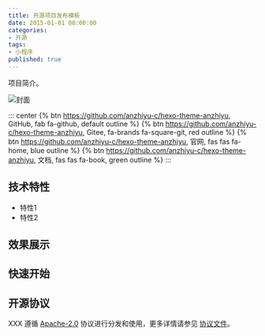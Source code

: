 ```yaml
---
title: 开源项目发布模板
date: 2015-01-01 00:00:00
categories:
- 开源
tags:
- 小程序
published: true
---
```


项目简介。

![封面](/assets/image/cover.png)

::: center
{% btn https://github.com/anzhiyu-c/hexo-theme-anzhiyu, GitHub, fab fa-github, default outline %}
{% btn https://github.com/anzhiyu-c/hexo-theme-anzhiyu, Gitee, fa-brands fa-square-git, red outline %}
{% btn https://github.com/anzhiyu-c/hexo-theme-anzhiyu, 官网, fas fas fa-home, blue outline %}
{% btn https://github.com/anzhiyu-c/hexo-theme-anzhiyu, 文档, fas fas fa-book, green outline %}
:::

## 技术特性

- 特性1
- 特性2

## 效果展示

## 快速开始

## 开源协议

XXX 遵循 [Apache-2.0](//) 协议进行分发和使用，更多详情请参见 [协议文件](//)。
